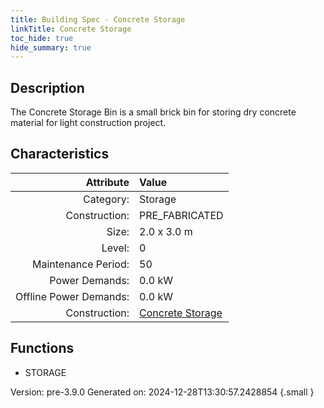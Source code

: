 ```yaml
---
title: Building Spec - Concrete Storage
linkTitle: Concrete Storage
toc_hide: true
hide_summary: true
---
```


## Description
The Concrete Storage Bin is a small brick bin for storing dry concrete material for light construction project.

## Characteristics

| Attribute      | Value |
|--------:|:------|
|Category:|Storage|
|Construction:|PRE_FABRICATED|
|Size:|2.0 x 3.0 m|
|Level:|0|
|Maintenance Period:|50|
|Power Demands:|0.0 kW|
|Offline Power Demands:|0.0 kW|
|Construction:|[Concrete Storage](/docs/definitions/construction/concrete-storage)|

## Functions
      
- STORAGE




Version: pre-3.9.0 Generated on: 2024-12-28T13:30:57.2428854
{.small }